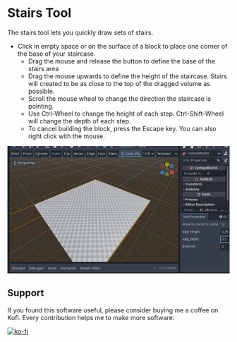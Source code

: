 # Stairs Tool

The stairs tool lets you quickly draw sets of stairs.

* Click in empty space or on the surface of a block to place one corner of the base of your staircase.
     * Drag the mouse and release the button to define the base of the stairs area
     * Drag the mouse upwards to define the height of the staircase.  Stairs will created to be as close to the top of the dragged volume as possible.
     * Scroll the mouse wheel to change the direction the staircase is pointing.
     * Use Ctrl-Wheel to change the height of each step.  Ctrl-Shift-Wheel will change the depth of each step.
     * To cancel building the block, press the Escape key.  You can also right click with the mouse.

![Create stairs](create_stairs.gif)


## Support

If you found this software useful, please consider buying me a coffee on Kofi.  Every contribution helps me to make more software:

[![ko-fi](https://ko-fi.com/img/githubbutton_sm.svg)](https://ko-fi.com/Y8Y43J6OB)
